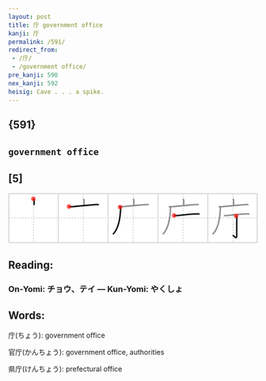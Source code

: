 ```yaml
---
layout: post
title: 庁 government office
kanji: 庁
permalink: /591/
redirect_from:
 - /庁/
 - /government office/
pre_kanji: 590
nex_kanji: 592
heisig: Cave . . . a spike.
---
```


## {591}

## `government office`

## [5]

<div class="stroke"><img src="../images/E5BA81.png" /></div>

## Reading:

### On-Yomi: チョウ、テイ &mdash; Kun-Yomi: やくしょ

## Words:

庁(ちょう): government office

官庁(かんちょう): government office, authorities

県庁(けんちょう): prefectural office
